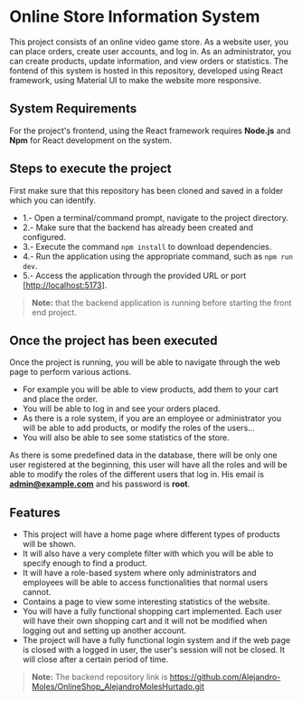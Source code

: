 # Online Store Information System
This project consists of an online video game store. As a website user, you can place orders, create user accounts, and log in. As an administrator, you can create products, update information, and view orders or statistics. The fontend of this system is hosted in this repository, developed using React framework, using Material UI to make the website more responsive.

## System Requirements

For the project's frontend, using the React framework requires **Node.js** and **Npm** for React development on the system.

## Steps to execute the project

First make sure that this repository has been cloned and saved in a folder which you can identify.
- 1.- Open a terminal/command prompt, navigate to the project directory.
- 2.- Make sure that the backend has already been created and configured.
- 3.- Execute the command `npm install` to download dependencies.
- 4.- Run the application using the appropriate command, such as `npm run dev`.
- 5.- Access the application through the provided URL or port [[http://localhost:5173](http://localhost:5173/)].
> **Note:**  that the backend application is running before starting the front end project.

## Once the project has been executed
Once the project is running, you will be able to navigate through the web page to perform various actions.
- For example you will be able to view products, add them to your cart and place the order.
- You will be able to log in and see your orders placed.
- As there is a role system, if you are an employee or administrator you will be able to add products, or modify the roles of the users...
- You will also be able to see some statistics of the store.

As there is some predefined data in the database, there will be only one user registered at the beginning, this user will have all the roles and will be able to modify the roles of the different users that log in. His email is **admin@example.com** and his password is **root**.

## Features

- This project will have a home page where different types of products will be shown.
- It will also have a very complete filter with which you will be able to specify enough to find a product.
- It will have a role-based system where only administrators and employees will be able to access functionalities that normal users cannot.
- Contains a page to view some interesting statistics of the website.
- You will have a fully functional shopping cart implemented. Each user will have their own shopping cart and it will not be modified when logging out and setting up another account.
- The project will have a fully functional login system and if the web page is closed with a logged in user, the user's session will not be closed. It will close after a certain period of time.

> **Note:**  The backend repository link is https://github.com/Alejandro-Moles/OnlineShop_AlejandroMolesHurtado.git
